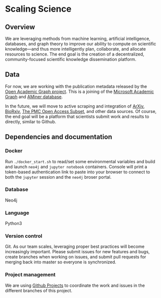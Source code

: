 # Scaling Science
## Overview
We are leveraging methods from machine learning, artificial intelligence, databases, and graph theory to improve our ability to compute on scientific knowledge—and thus more intelligently plan, collaborate, and allocate resources to science. The end goal is the creation of a decentralized, community-focused scientific knowledge dissemination platform.

## Data
For now, we are working with the publication metadata released by the [Open Academic Graph project](https://www.openacademic.ai/oag/). This is a joining of the [Microsoft Academic Graph](https://www.microsoft.com/en-us/research/project/microsoft-academic-graph/) and [AMiner database](https://aminer.org/).

In the future, we will move to active scraping and integration of [ArXiv](https://arxiv.org/), [BioRxiv](https://www.biorxiv.org/), [The PMC Open Access Subset](https://www.ncbi.nlm.nih.gov/pmc/tools/openftlist/), and other data sources. Of course, the end goal will be a platform that scientists submit work and results to directly, similar to Github. 

## Dependencies and documentation

### Docker
Run `./docker_start.sh` to read/set some environmental variables and build and launch `neo4j` and `jupyter notebook` containers. Console will print a token-based authentication link to paste into your browser to connect to both the `jupyter` session and the `neo4j` broser portal. 

### Database 
Neo4j

### Language
Python3

### Version control
Git. As our team scales, leveraging proper best practices will become increasingly important. Please submit issues for new features and bugs, create branches when working on issues, and submit pull requests for merging back into master so everyone is synchronized. 

### Project management
We are using [Github Projects](https://github.com/jameswweis/scaling-science/projects) to coordinate the work and issues in the different branches of this project. 
